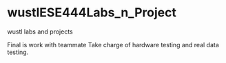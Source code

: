 # wustlESE444Labs_n_Project
wustl labs and projects

Final is work with teammate
Take charge of hardware testing and real data testing.
